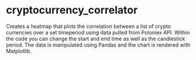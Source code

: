 # cryptocurrency_correlator

Creates a heatmap that plots the correlation between a list of crypto currencies over a set timeperiod using 
data pulled from Poloniex API. Within the code you can change the start and end time as well as the 
candlestick period. The data is manipulated using Pandas and the chart is rendered with Matplotlib.
